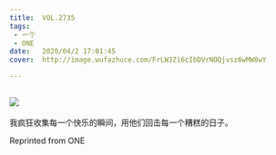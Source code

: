 ```yaml
---
title:	VOL.2735
tags:
 - 一个
 - ONE
date:	2020/04/2 17:01:45
cover:	http://image.wufazhuce.com/FrLWJZi6cIbDVrNOQjvsz6wMW8wY

---
```

![](http://image.wufazhuce.com/FrLWJZi6cIbDVrNOQjvsz6wMW8wY)
---

我疯狂收集每一个快乐的瞬间，用他们回击每一个糟糕的日子。
 
Reprinted from ONE
